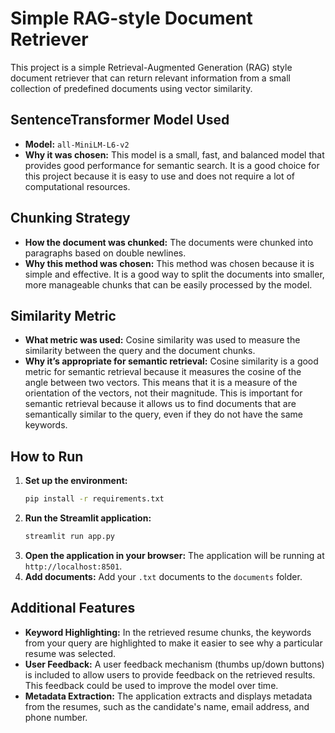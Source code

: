 # Simple RAG-style Document Retriever

This project is a simple Retrieval-Augmented Generation (RAG) style document retriever that can return relevant information from a small collection of predefined documents using vector similarity.

## SentenceTransformer Model Used

*   **Model:** `all-MiniLM-L6-v2`
*   **Why it was chosen:** This model is a small, fast, and balanced model that provides good performance for semantic search. It is a good choice for this project because it is easy to use and does not require a lot of computational resources.

## Chunking Strategy

*   **How the document was chunked:** The documents were chunked into paragraphs based on double newlines.
*   **Why this method was chosen:** This method was chosen because it is simple and effective. It is a good way to split the documents into smaller, more manageable chunks that can be easily processed by the model.

## Similarity Metric

*   **What metric was used:** Cosine similarity was used to measure the similarity between the query and the document chunks.
*   **Why it’s appropriate for semantic retrieval:** Cosine similarity is a good metric for semantic retrieval because it measures the cosine of the angle between two vectors. This means that it is a measure of the orientation of the vectors, not their magnitude. This is important for semantic retrieval because it allows us to find documents that are semantically similar to the query, even if they do not have the same keywords.

## How to Run

1.  **Set up the environment:**
    ```bash
    pip install -r requirements.txt
    ```
2.  **Run the Streamlit application:**
    ```bash
    streamlit run app.py
    ```
3.  **Open the application in your browser:**
    The application will be running at `http://localhost:8501`.
4. **Add documents:**
    Add your `.txt` documents to the `documents` folder.

## Additional Features

*   **Keyword Highlighting:** In the retrieved resume chunks, the keywords from your query are highlighted to make it easier to see why a particular resume was selected.
*   **User Feedback:** A user feedback mechanism (thumbs up/down buttons) is included to allow users to provide feedback on the retrieved results. This feedback could be used to improve the model over time.
*   **Metadata Extraction:** The application extracts and displays metadata from the resumes, such as the candidate's name, email address, and phone number.